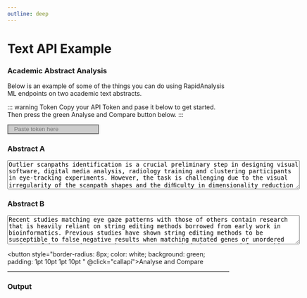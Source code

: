 ```yaml
---
outline: deep
---
```


# Text API Example

### Academic Abstract Analysis

Below is an example of some of the things you can do using RapidAnalysis ML endpoints on two academic text abstracts.

::: warning Token
Copy your API Token and pase it below to get started. Then press the green Analyse and Compare button below. 
:::

<script setup>
import axios from "axios";

function summarise(description, comment) {
            const config = {
                headers:{
                    'Content-Type': 'application/json'
                }
            }

            const q = { "fulltext" : comment, "percent" : 0.2 }
            const url = "https://api.weburban.com/text/to-summary";
            const json = JSON.stringify(q);

            axios.defaults.headers['x-api-key'] = document.getElementById("token").value;
            console.log(document.getElementById("token").value)
            
            axios.post(url, json, config)
                .then(response => {
                    console.log(response.data);
                    const botSaid = response.data["Output"];
                    prompt(botSaid, description);
            })
            .catch(error => {
                console.error(error);
                prompt(error, "error, server call interrupted");
            });
        }

        function generate(description, comment) {
            const config = {
                headers:{
                    'Content-Type': 'application/json'
                }
            }

            const q = { "url" : comment, "length" : 500 }
            const url = "https://api.weburban.com/generate/text-from-ngram";
            const json = JSON.stringify(q);

            axios.defaults.headers['x-api-key'] = document.getElementById("token").value;
            console.log(document.getElementById("token").value)
            
            axios.post(url, json, config)
                .then(response => {
                    console.log(response.data);
                    const botSaid = response.data["Output"];
                    prompt(botSaid, description);
            })
            .catch(error => {
                console.error(error);
                prompt(error, "error, server call interrupted");
            });
        }

        function vector(text1, text2) {
            const config = {
                headers:{
                    'Content-Type': 'application/json'
                }
            }

            const q = { "text1" : text1, "text2" : text2, "n_features" : 10 }
            const url = "https://api.weburban.com/text/to-vector";
            const json = JSON.stringify(q);

            axios.defaults.headers['x-api-key'] = document.getElementById("token").value;
            console.log(document.getElementById("token").value)
            
            axios.post(url, json)
                .then(response => {
                    console.log(response.data);
                    prompt(response.data["Output"]["n_features"], 'Number of vector dimensions');
                    prompt(response.data["Output"]["text1"], 'Vector Abstract A');
                    prompt(response.data["Output"]["text2"], 'Vector Abstract B');
                    prompt(response.data["Output"]["braycurtis_dissimilarity"], 'Bray Curtis Dissimilarity');
            })
            .catch(error => {
                console.error(error);
                prompt(error, "error, server call interrupted");
            });            
        }

        function chatbot(promptEngineering, text) {
            const config = {
                headers:{
                    'Content-Type': 'application/json'
                }
            }

            const q = { "prompt" : promptEngineering + " " + text }
            const url = "https://api.weburban.com/generate/text-from-text";
            const json = JSON.stringify(q);

            axios.defaults.headers['x-api-key'] = document.getElementById("token").value;
            console.log(document.getElementById("token").value)
            
            axios.post(url, json)
                .then(response => {
                    console.log(response.data);
                    const botSaid = response.data["recognised"];
                    prompt(botSaid, "LLM Output");                    
            })
            .catch(error => {
                console.error(error);
                prompt(error, "error, server call interrupted");
            });            
        }

        function prompt(comment, id) {            
            const newDiv = document.createElement("p");
            newDiv.id = id
            const text = document.createTextNode(id + " : " + comment);
            newDiv.appendChild(text);
            var chatList = document.getElementById("chatList");
            chatList.appendChild(newDiv)
        }

        function getText(objName) {
            return document.getElementById(objName).value
        }

        function removeAll() {
            const parent = document.getElementById("chatList")
            while (parent.firstChild) {
                parent.firstChild.remove()
            }
        }

function callapi() {
  removeAll();
  summarise( 'Summarise Abstract A', getText('abstract_a') ); 
  summarise( 'Summarise Abstract B', getText('abstract_b') ); 
  generate( 'Generate New Short Abstract A', getText('abstract_a') ); 
  generate( 'Generate New Short Abstract B', getText('abstract_b') );
  vector( getText('abstract_a'), getText('abstract_b') );
  chatbot( 'Describe', getText('abstract_a') );
  //chatbot( 'Describe', getText('abstract_b') );
}
</script>

<input style='border-style: solid; color: white; background: #cccccc; padding: 1pt 10pt 1pt 10pt ' id="token" type="text" label='Token' placeholder="Paste token here" value="">
        
### Abstract A

<textarea id="abstract_a" name="abstract_a" rows="4" cols="80">Outlier scanpaths identification is a crucial preliminary step in designing visual software, digital media analysis, radiology training and clustering participants in eye-tracking experiments. However, the task is challenging due to the visual irregularity of the scanpath shapes and the diﬃculty in dimensionality reduction due to geometric complexity. Conventional approaches have used heat maps to exclude scanpaths that lack a similarity pattern. However, the typically-used packages, such as ScanMatch and MultiMatch often generate discordant results when outlier identification is done empirically. This paper introduces a novel outlier evaluation approach by integrating the fractal dimension (FD), capturing the geometrical complexity of patterns, as an additional parameter with the heat map. This additional parameter is used to evaluate the degree of influence of a scanpath within a dataset. More specifically, the 2D Cartesian coordinates of a scanpath are fitted to a space filling 1D fractal curve to characterise its temporal FD. The FDs of the scanpaths are then compared to match their geometric complexity to one another. The findings indicate that the FD can be a beneficial additional parameter when evaluating the candidacy of poorly matching scanpaths as outliers and performs better at identifying unusual scanpaths than using other methods, including scanpath matching, Jaccard, or bounding box methods alone.</textarea>

### Abstract B

<textarea id="abstract_b" name="abstract_b" rows="4" cols="80">Recent studies matching eye gaze patterns with those of others contain research that is heavily reliant on string editing methods borrowed from early work in bioinformatics. Previous studies have shown string editing methods to be susceptible to false negative results when matching mutated genes or unordered regions of interest in scanpaths. Even as new methods have emerged for matching amino acids using novel combinatorial techniques, scanpath matching is still limited by a traditional collinear approach. This approach reduces the ability to discriminate between free viewing scanpaths of two people looking at the same stimulus due to the heavy weight placed on linearity. To overcome this limitation, we here introduce a new method called SoftMatch to compare pairs of scanpaths. SoftMatch diverges from traditional scanpath matching in two different ways: firstly, by preserving locality using fractal curves to reduce dimensionality from 2D Cartesian (x,y) coordinates into 1D (h) Hilbert distances, and secondly by taking a combinatorial approach to fixation matching using discrete Fréchet distance measurements between segments of scanpath fixation sequences. These matching “sequences of fixations over time” are a loose acronym for SoftMatch. Results indicate high degrees of statistical and substantive significance when scoring matches between scanpaths made during free-form viewing of unfamiliar stimuli. Applications of this method can be used to better understand bottom up perceptual processes extending to scanpath outlier detection, expertise analysis, pathological screening, and salience prediction.</textarea>

<button style="border-radius: 8px; color: white; background: green; padding: 1pt 10pt 1pt 10pt " @click="callapi">Analyse and Compare</button>

<hr/>

### Output

<div id="chatList"></div>
